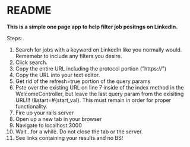# README

**This is a simple one page app to help filter job positngs on LinkedIn.** 

Steps: 

1. Search for jobs with a keyword on LinkedIn like you normally would. Rememebr to include any filters you desire.
2. Click search.
3. Copy the entire URL including the protocol portion ("https://")
4. Copy the URL into your text editor.
5. Get rid of the refresh=true portion of the query params 
6. Pste over the existing URL on line 7 inside of the index method in the WelcomeController, but leave the last query param from the exisiting URL!!! (&start=#{start_val}. This must remain in order for proper functionality.
7. Fire up your rails server
8. Open up a new tab in your browser 
9. Navigate to localhost:3000 
10. Wait...for a while. Do not close the tab or the server. 
11. See links containing your results and no BS!

